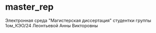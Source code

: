 # master_rep
Электронная среда "Магистерская диссертация" студентки группы 1ом_КЭО/24 Леонтьевой Анны Викторовны
